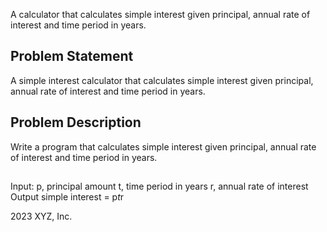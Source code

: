 A calculator that calculates simple interest given principal, annual rate of interest and time period in years.

## Problem Statement
A simple interest calculator that calculates simple interest given principal, annual rate of interest and time period in years.

## Problem Description
Write a program that calculates simple interest given principal, annual rate of interest and time period in years.

##
Input:
   p, principal amount
   t, time period in years
   r, annual rate of interest
Output
   simple interest = p*t*r


2023 XYZ, Inc.
     